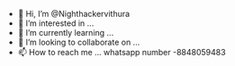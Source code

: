 - 👋 Hi, I’m @Nighthackervithura
- 👀 I’m interested in ...
- 🌱 I’m currently learning ...
- 💞️ I’m looking to collaborate on ...
- 📫 How to reach me ... whatsapp number -8848059483

<!---
Nighthackervithura/Nighthackervithura is a ✨ special ✨ repository because its `README.md` (this file) appears on your GitHub profile.
You can click the Preview link to take a look at your changes.
--->
